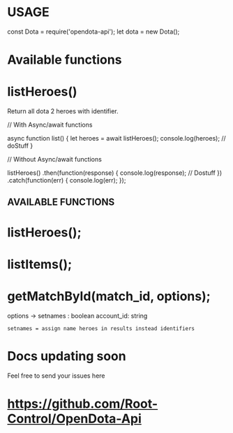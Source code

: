 # USAGE

const Dota = require('opendota-api');
let dota = new Dota();

# Available functions

# listHeroes()
Return all dota 2 heroes with identifier.

//  With Async/await functions

async function list() {
 let heroes = await listHeroes();
 console.log(heroes);
 // doStuff
}

//  Without Async/await functions

listHeroes()
  .then(function(response) {
      console.log(response);
      //  Dostuff
  })
  .catch(function(err) {
      console.log(err);
  });


##  AVAILABLE FUNCTIONS

# listHeroes();
# listItems();
# getMatchById(match_id, options);
  
  options ->
    setnames : boolean
    account_id: string
    
    setnames = assign name heroes in results instead identifiers
    

# Docs updating soon

Feel free to send your issues here
# https://github.com/Root-Control/OpenDota-Api
